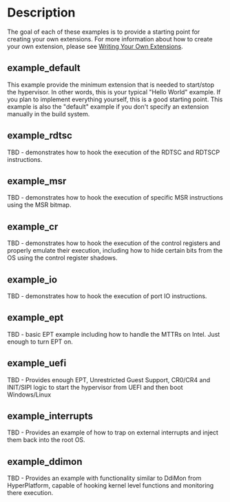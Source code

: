 # Description

The goal of each of these examples is to provide a starting point for creating your own extensions. For more information about how to create your own extension, please see [Writing Your Own Extensions](https://github.com/Bareflank/hypervisor#writing-your-own-extensions).

## example_default

This example provide the minimum extension that is needed to start/stop the hypervisor. In other words, this is your typical "Hello World" example. If you plan to implement everything yourself, this is a good starting point. This example is also the "default" example if you don't specify an extension manually in the build system.

## example_rdtsc
TBD - demonstrates how to hook the execution of the RDTSC and RDTSCP instructions.

## example_msr
TBD - demonstrates how to hook the execution of specific MSR instructions using the MSR bitmap.

## example_cr
TBD - demonstrates how to hook the execution of the control registers and properly emulate their execution, including how to hide certain bits from the OS using the control register shadows.

## example_io
TBD - demonstrates how to hook the execution of port IO instructions.

## example_ept
TBD - basic EPT example including how to handle the MTTRs on Intel. Just enough to turn EPT on.

## example_uefi
TBD - Provides enough EPT, Unrestricted Guest Support, CR0/CR4 and INIT/SIPI logic to start the hypervisor from UEFI and then boot Windows/Linux

## example_interrupts
TBD - Provides an example of how to trap on external interrupts and inject them back into the root OS.

## example_ddimon
TBD - Provides an example with functionality similar to DdiMon from HyperPlatform, capable of hooking kernel level functions and monitoring there execution.

